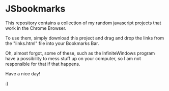 # JSbookmarks
This repository contains a collection of my random javascript projects that work in the Chrome Browser.

To use them, simply download this project and drag and drop the links from the "links.html" file into your Bookmarks Bar.

Oh, almost forgot, some of these, such as the InfiniteWindows program have a possibility to mess stuff up on your computer, so I am not responsible for that if that happens.

Have a nice day!

:)
